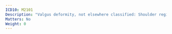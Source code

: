 ```yaml
---
ICD10: M2101
Description: "Valgus deformity, not elsewhere classified: Shoulder region"
Matters: No
Weight: 0
---
```

